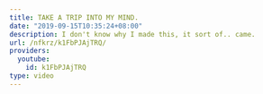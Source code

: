 ```yaml
---
title: TAKE A TRIP INTO MY MIND.
date: "2019-09-15T10:35:24+08:00"
description: I don't know why I made this, it sort of.. came.
url: /nfkrz/k1FbPJAjTRQ/
providers:
  youtube:
    id: k1FbPJAjTRQ
type: video
---
```

